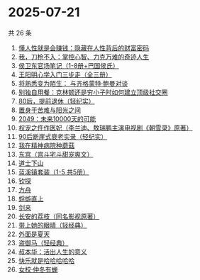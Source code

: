 # 2025-07-21

共 26 条

<!-- BEGIN WEREAD -->
<!-- 最后更新时间 2025-07-21 05:25:25 +0800 -->
1. [懂人性就是会赚钱：隐藏在人性背后的财富密码](https://weread.qq.com/web/bookDetail/0e232f00813aba224g01089c)
1. [我，刀枪不入：掌控心智、力克万难的奇迹人生](https://weread.qq.com/web/bookDetail/556326b0813aba244g01620e)
1. [侯卫东官场笔记（1-8册+巴国侯氏）](https://weread.qq.com/web/bookDetail/0b0328b05c06490b0989939)
1. [王阳明心学入门三步走（全三册）](https://weread.qq.com/web/bookDetail/bef32c20813aba1dbg018aa3)
1. [将熟悉变为陌生： 与齐格蒙特·鲍曼对谈](https://weread.qq.com/web/bookDetail/bd232300813aba244g013400)
1. [别独自用餐：克林顿还是穷小子时如何建立顶级社交圈](https://weread.qq.com/web/bookDetail/a0a32a905cdf18a0a225ee6)
1. [80后，提前退休（轻纪实）](https://weread.qq.com/web/bookDetail/b70326a0813ab9d9eg01747b)
1. [置身于苦难与阳光之间](https://weread.qq.com/web/bookDetail/44432740813aba23eg0195c8)
1. [2049：未来10000天的可能](https://weread.qq.com/web/bookDetail/bdd325d0813aba18dg0142a8)
1. [权宠之仵作医妃（李兰迪、敖瑞鹏主演电视剧《朝雪录》原著）](https://weread.qq.com/web/bookDetail/49732cf0713cf075497323f)
1. [90后断崖式衰老实录（轻纪实）](https://weread.qq.com/web/bookDetail/883324a0813ab9c81g016c9c)
1. [我在精神病院种蘑菇](https://weread.qq.com/web/bookDetail/87432800813ab8e8dg012411)
1. [东宫（宫斗宅斗甜宠爽文）](https://weread.qq.com/web/bookDetail/11532370813aba1dbg016696)
1. [道士下山](https://weread.qq.com/web/bookDetail/7f5328c0813aba1deg0176b4)
1. [蓝溪镇套装（1-5 共5册）](https://weread.qq.com/web/bookDetail/051321e0813ab7c85g0149bc)
1. [钦探](https://weread.qq.com/web/bookDetail/dee32bc0813aba247g014d0c)
1. [方舟](https://weread.qq.com/web/bookDetail/b1132730813ab9a9fg012df1)
1. [蜉蝣直上](https://weread.qq.com/web/bookDetail/63832fc0813aba215g01097b)
1. [剑来](https://weread.qq.com/web/bookDetail/8e5326b07153adcf8e53d42)
1. [长安的荔枝（同名影视原著）](https://weread.qq.com/web/bookDetail/cc932860813ab67c2g014597)
1. [带上她的眼晴（轻经典）](https://weread.qq.com/web/bookDetail/0f032480813ab9f2bg0128ad)
1. [外面是夏天](https://weread.qq.com/web/bookDetail/8d732e60813ab823ag017ade)
1. [盗御马（轻经典）](https://weread.qq.com/web/bookDetail/6fb32a40813aba1ceg018c72)
1. [叔本华：活出人生的意义](https://weread.qq.com/web/bookDetail/1f232260813aba240g012161)
1. [快乐就是哈哈哈哈哈](https://weread.qq.com/web/bookDetail/0c632db0813ab708ag0170b2)
1. [女校·仲冬有蝉](https://weread.qq.com/web/bookDetail/2b532d10813ab9f99g012ebc)
<!-- END WEREAD -->